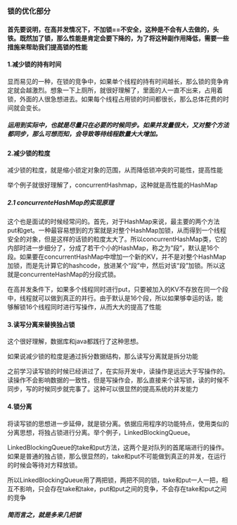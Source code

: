 ### 锁的优化部分
#### 首先要说明，在高并发情况下，不加锁==不安全，这种是不会有人去做的，头铁。既然加了锁，那么性能是肯定会要下降的，为了将这种副作用降低，需要一些措施来帮助我们提高锁的性能
#### 1.减少锁的持有时间
显而易见的一种，在锁的竞争中，如果单个线程的持有时间越长，那么锁的竞争肯定就会越激烈。想象一下上厕所，就很好理解了，里面的人一直不出来，占用着锁，外面的人很急想进去。如果每个线程占用锁的时间都很长，那么总体花费的时间就会变长。
##### 运用到实际中，也就是尽量只在必要的时候同步。如果并发量很大，又对整个方法都同步，那么可想而知，会导致等待线程数量大大增加。
#### 2.减少锁的粒度
减少锁的粒度，就是缩小锁定对象的范围，从而降低锁冲突的可能性，提高性能

举个例子就很好理解了，concurrentHashmap，这种就是高性能的HashMap
##### 2.1 concurrenteHashMap的实现原理
这个也是面试的时候经常问的。首先，对于HashMap来说，最主要的两个方法put和get。一种最容易想到的方案就是对整个HashMap加锁，从而得到一个线程安全的对象，但是这样的话锁的粒度太大了。所以concurrentHashMap类，它的内部时进一步细分了，分成了若干个小的HashMap，称之为“段”，默认是16个段。如果要在concurrentHashMap中增加一个新的KV，并不是对整个HashMap加锁，而是先计算它的hashcode，放进某个“段”中，然后对该“段”加锁。所以这就是concurrenteHashMap的分段式锁。

在高并发条件下，如果多个线程同时进行put，只要被加入的KV不存放在同一个段中，线程就可以做到真正的并行。由于默认是16个段，所以如果够幸运的话，能够解锁16个线程同时进行写操作，从而大大的提高了性能
#### 3.读写分离来替换独占锁
这个很好理解，数据库和java都践行了这种思想。

如果说减少锁的粒度是通过拆分数据结构，那么读写分离就是拆分功能

之前学习读写锁的时候已经讲过了，在实际开发中，读操作是远远大于写操作的。读操作不会影响数据的一致性，但是写操作会，那么直接来个读写锁，读的时候不同步，写的时候同步就完事了。这种可以很显然的提高系统的并发能力

#### 4.锁分离
将读写锁的思想进一步延伸，就是锁分离。依据应用程序的功能特点，使用类似的分离思想，将独占锁进行分离。举个例子，LinkedBlockingQueue。

LinkedBlockingQueue的take和put方法，这两个是对队列的首尾端进行的操作。如果是普通的独占锁，那么很显然的，take和put不可能做到真正的并发，在运行的时候会等待对方释放锁。

所以LinkedBlockingQueue用了两把锁，两把不同的锁，take和put一人一把，相互不影响，只会存在take和take，put和put之间的竞争，不会存在take和put之间的竞争

##### 简而言之，就是多来几把锁